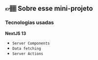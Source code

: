 ## 👉🏽 Sobre esse mini-projeto
### Tecnologias usadas
**NextJS 13**

- `Server Components`
- `Data fetching`
- `Server Actions`